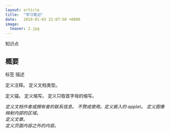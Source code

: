 ```yaml
---
layout: article
title:  "学习笔记"
date:   2018-01-03 22:07:50 +0800
image:
  teaser: 2.jpg
---
```



知识点

## 概要

标签	描述
<!--...-->	定义注释。
<!DOCTYPE> 	定义文档类型。
<a>	定义锚。
<abbr>	定义缩写。
<acronym>	定义只取首字母的缩写。
<address>	定义文档作者或拥有者的联系信息。
<applet>	不赞成使用。定义嵌入的 applet。
<area>	定义图像映射内部的区域。
<article>	定义文章。
<aside>	定义页面内容之外的内容。
<audio>	定义声音内容。
<b>	定义粗体字。
<base>	定义页面中所有链接的默认地址或默认目标。
<basefont>	不赞成使用。定义页面中文本的默认字体、颜色或尺寸。
<bdi>	定义文本的文本方向，使其脱离其周围文本的方向设置。
<bdo>	定义文字方向。
<big>	定义大号文本。
<blockquote>	定义长的引用。
<body>	定义文档的主体。
<br>	定义简单的折行。
<button>	定义按钮 (push button)。
<canvas>	定义图形。
<caption>	定义表格标题。
<center>	不赞成使用。定义居中文本。
<cite>	定义引用(citation)。
<code>	定义计算机代码文本。
<col>	定义表格中一个或多个列的属性值。
<colgroup>	定义表格中供格式化的列组。
<command>	定义命令按钮。
<datalist>	定义下拉列表。
<dd>	定义定义列表中项目的描述。
<del>	定义被删除文本。
<details>	定义元素的细节。
<dir>	不赞成使用。定义目录列表。
<div>	定义文档中的节。
<dfn>	定义定义项目。
<dialog>	定义对话框或窗口。
<dl>	定义定义列表。
<dt>	定义定义列表中的项目。
<em>	定义强调文本。
<embed>	定义外部交互内容或插件。
<fieldset>	定义围绕表单中元素的边框。
<figcaption>	定义 figure 元素的标题。
<figure>	定义媒介内容的分组，以及它们的标题。
<font>	不赞成使用。定义文字的字体、尺寸和颜色。
<footer>	定义 section 或 page 的页脚。
<form>	定义供用户输入的 HTML 表单。
<frame>	定义框架集的窗口或框架。
<frameset>	定义框架集。
<h1> to <h6>	定义 HTML 标题。
<head>	定义关于文档的信息。
<header>	定义 section 或 page 的页眉。
<hr>	定义水平线。
<html>	定义 HTML 文档。
<i>	定义斜体字。
<iframe>	定义内联框架。
<img>	定义图像。
<input>	定义输入控件。
<ins>	定义被插入文本。
<isindex>	不赞成使用。定义与文档相关的可搜索索引。
<kbd>	定义键盘文本。
<keygen>	定义生成密钥。
<label>	定义 input 元素的标注。
<legend>	定义 fieldset 元素的标题。
<li>	定义列表的项目。
<link>	定义文档与外部资源的关系。
<map>	定义图像映射。
<mark>	定义有记号的文本。
<menu>	定义命令的列表或菜单。
<menuitem>	定义用户可以从弹出菜单调用的命令/菜单项目。
<meta>	定义关于 HTML 文档的元信息。
<meter>	定义预定义范围内的度量。
<nav>	定义导航链接。
<noframes>	定义针对不支持框架的用户的替代内容。
<noscript>	定义针对不支持客户端脚本的用户的替代内容。
<object>	定义内嵌对象。
<ol>	定义有序列表。
<optgroup>	定义选择列表中相关选项的组合。
<option>	定义选择列表中的选项。
<output>	定义输出的一些类型。
<p>	定义段落。
<param>	定义对象的参数。
<pre>	定义预格式文本。
<progress>	定义任何类型的任务的进度。
<q>	定义短的引用。
<rp>	定义若浏览器不支持 ruby 元素显示的内容。
<rt>	定义 ruby 注释的解释。
<ruby>	定义 ruby 注释。
<s>	不赞成使用。定义加删除线的文本。
<samp>	定义计算机代码样本。
<script>	定义客户端脚本。
<section>	定义 section。
<select>	定义选择列表（下拉列表）。
<small>	定义小号文本。
<source>	定义媒介源。
<span>	定义文档中的节。
<strike>	不赞成使用。定义加删除线文本。
<strong>	定义强调文本。
<style>	定义文档的样式信息。
<sub>	定义下标文本。
<summary>	为 <details> 元素定义可见的标题。
<sup>	定义上标文本。
<table>	定义表格。
<tbody>	定义表格中的主体内容。
<td>	定义表格中的单元。
<textarea>	定义多行的文本输入控件。
<tfoot>	定义表格中的表注内容（脚注）。
<th>	定义表格中的表头单元格。
<thead>	定义表格中的表头内容。
<time>	定义日期/时间。
<title>	定义文档的标题。
<tr>	定义表格中的行。
<track>	定义用在媒体播放器中的文本轨道。
<tt>	定义打字机文本。
<u>	不赞成使用。定义下划线文本。
<ul>	定义无序列表。
<var>	定义文本的变量部分。
<video>	定义视频。
<wbr>	定义可能的换行符。
<xmp>	不赞成使用。定义预格式文本。
